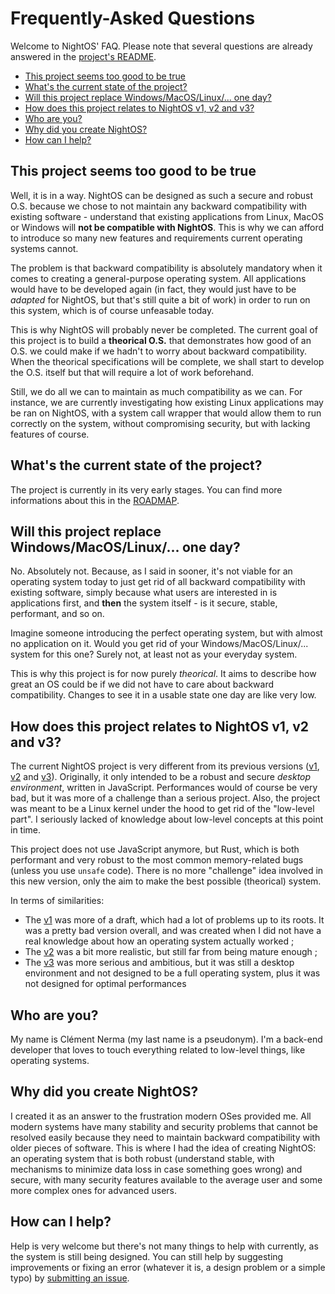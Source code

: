 # Frequently-Asked Questions

Welcome to NightOS' FAQ. Please note that several questions are already answered in the [project's README](../README.md).

- [This project seems too good to be true](#this-project-seems-too-good-to-be-true)
- [What's the current state of the project?](#whats-the-current-state-of-the-project)
- [Will this project replace Windows/MacOS/Linux/... one day?](#will-this-project-replace-windowsmacoslinux-one-day)
- [How does this project relates to NightOS v1, v2 and v3?](#how-does-this-project-relates-to-nightos-v1-v2-and-v3)
- [Who are you?](#who-are-you)
- [Why did you create NightOS?](#why-did-you-create-nightos)
- [How can I help?](#how-can-i-help)

## This project seems too good to be true

Well, it is in a way. NightOS can be designed as such a secure and robust O.S. because we chose to not maintain any backward compatibility with existing software - understand that existing applications from Linux, MacOS or Windows will **not be compatible with NightOS**. This is why we can afford to introduce so many new features and requirements current operating systems cannot.

The problem is that backward compatibility is absolutely mandatory when it comes to creating a general-purpose operating system. All applications would have to be developed again (in fact, they would just have to be _adapted_ for NightOS, but that's still quite a bit of work) in order to run on this system, which is of course unfeasable today.

This is why NightOS will probably never be completed. The current goal of this project is to build a **theorical O.S.** that demonstrates how good of an O.S. we could make if we hadn't to worry about backward compatibility. When the theorical specifications will be complete, we shall start to develop the O.S. itself but that will require a lot of work beforehand.

Still, we do all we can to maintain as much compatibility as we can. For instance, we are currently investigating how existing Linux applications may be ran on NightOS, with a system call wrapper that would allow them to run correctly on the system, without compromising security, but with lacking features of course.

## What's the current state of the project?

The project is currently in its very early stages. You can find more informations about this in the [ROADMAP](project/roadmap.md).

## Will this project replace Windows/MacOS/Linux/... one day?

No. Absolutely not. Because, as I said in sooner, it's not viable for an operating system today to just get rid of all backward compatibility with existing software, simply because what users are interested in is applications first, and **then** the system itself - is it secure, stable, performant, and so on.

Imagine someone introducing the perfect operating system, but with almost no application on it. Would you get rid of your Windows/MacOS/Linux/... system for this one? Surely not, at least not as your everyday system.

This is why this project is for now purely _theorical_. It aims to describe how great an OS could be if we did not have to care about backward compatibility. Changes to see it in a usable state one day are like very low.

## How does this project relates to NightOS v1, v2 and v3?

The current NightOS project is very different from its previous versions ([v1](https://github.com/ClementNerma/NightOS-v1), [v2](https://github.com/ClementNerma/NightOS-v2) and [v3](https://github.com/ClementNerma/NightOS-v3)). Originally, it only intended to be a robust and secure _desktop environment_, written in JavaScript. Performances would of course be very bad, but it was more of a challenge than a serious project. Also, the project was meant to be a Linux kernel under the hood to get rid of the "low-level part". I seriously lacked of knowledge about low-level concepts at this point in time.

This project does not use JavaScript anymore, but Rust, which is both performant and very robust to the most common memory-related bugs (unless you use `unsafe` code). There is no more "challenge" idea involved in this new version, only the aim to make the best possible (theorical) system.

In terms of similarities:

- The [v1](https://github.com/ClementNerma/NightOS-v1) was more of a draft, which had a lot of problems up to its roots. It was a pretty bad version overall, and was created when I did not have a real knowledge about how an operating system actually worked ;
- The [v2](https://github.com/ClementNerma/NightOS-v2) was a bit more realistic, but still far from being mature enough ;
- The [v3](https://github.com/ClementNerma/NightOS-v3) was more serious and ambitious, but it was still a desktop environment and not designed to be a full operating system, plus it was not designed for optimal performances

## Who are you?

My name is Clément Nerma (my last name is a pseudonym). I'm a back-end developer that loves to touch everything related to low-level things, like operating systems.

## Why did you create NightOS?

I created it as an answer to the frustration modern OSes provided me. All modern systems have many stability and security problems that cannot be resolved easily because they need to maintain backward compatibility with older pieces of software.
This is where I had the idea of creating NightOS: an operating system that is both robust (understand stable, with mechanisms to minimize data loss in case something goes wrong) and secure, with many security features available to the average user and some more complex ones for advanced users.

## How can I help?

Help is very welcome but there's not many things to help with currently, as the system is still being designed. You can still help by suggesting improvements or fixing an error (whatever it is, a design problem or a simple typo) by [submitting an issue](https://github.com/ClementNerma/NightOS/issues/new).
